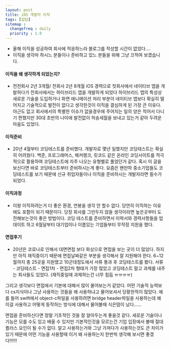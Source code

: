 ```yaml
---
layout: post
title: iOS 개발자 이직
tags: [잡담]
sitemap :
  changefreq : daily
  priority : 1.0
---
```


- 올해 이직을 성공하여 회사에 적응하느라 블로그를 작성할 시간이 없었다....
- 이직을 생각마 하시느 분들이나 준비하고 있느 분들을 위해 그냥 끄적여 보겠습니다.

#### 이직을 왜 생각하게 되었는지?
- 전전회사 2년 3개월/ 전회사 2년 8개월 iOS 경력으로 첫회사에서 네이티브 앱을 개발하다가 전회사에서는 하이브리드 앱을 개발하게 되었다
하이브리드 앱의 특성상 새로운 기술을 도입하거나 화면 애니메이션 처리 부분이 네이티브 앱보다 확실히 떨어지고 기술적으로 발전이 없다고 생각한것이 이직을 결심하게 된 가장 큰 이유다.
야근도 없고 회사에서의 특별한 이슈가 없을경우에 주어지는 일의 양은 적어서 다니기 편했지만 30대 초반의 나이에 발전없이 허송세월을 보내고 있는거 같아 두려운 마음도 있었다.

#### 이직준비
- 20년 4월부터 코딩테스트를 준비했다. 개발자로 몇년 일했지만 코딩테스트는 확실히 어려웠다. 백준, 프로그래머스, 해커랭크, 릿코드 같은 온라인 코딩사이트를 
적극적으로 활용하여 코딩테스트에 자주 나오는 유형별로 풀었던거 같다. 혹시 이 글을 보신다면 바로 코딩테스트부터 준비하시는게 좋다. 요즘은 왠만하 중소기업들도 코딩테스트를
보기 때문에 신규 취업자들이나 이직을 준비하시는 개발자라면 필수가 되었다.

#### 이직과정
- 이왕 이직하려는거 더 좋은 환경, 연봉을 생각 안 할수 없다. 당연히 이직하는 이유에도 포함이 되기 때문이다. 
당장 회사를 그만두지 않을 생각이라면 높은곳부터 도전해보는것이 좋은 방법이다. 
코딩 테스트를 준비하면서 이력서와 경력사항들을 업데이트 하고 6월달부터 대기업이나 이름있는 기업들부터 무작정 지원을 했다.

#### 면접후기
- 20년은 코로나로 인해서 대면면접 보다 화상으로 면접을 보는 곳이 더 많았다.
하지만 아직 재직중이기 때문에 면접날짜같은 부분을 생각해서 잘 지원해야 한다. 6~12월까지 총 25곳을 지원했고
10군데정도에서 서류 통과 후 코딩테스트를 봤다. 
서류 - 코딩테스트 - 면접1차 - 면접2차 형태가 가장 많았고
코딩테스트 말고 과제를 내주는 회사들도 있었다. (재직중일때 과제하는건 너무 힘듬 ㅠㅠㅠㅠ)

그리고 생각보다 면접에서 기본에 대해서 많이 물어보는거 같았다. 
어떤 기술적 능력보다 cs지식이나 그냥 사용하는 것들을 왜 사용하냐고 물어보셔서 당황한적이 많았다.
예를 들어 swift에서 object-c파일을 사용하려면 bridge header파일을 사용하는데 
왜 이걸 사용하고 어떻게 동작하는 방식에 대해서 물어볼때 식은땀이 났다......

면접을 준비하신다면 정말 기초적인 것을 잘 알아두는게 좋을것 같다. 새로운 기술이나 기능은 모를 수도 있고 배울 수 있지만 
기본적인것을 모르는건 기업 입장에서 볼때 절대 플러스 요인이 될 수가 없다. 알고 사용하는거와 그냥 가져다가 사용하는것도 큰 차이가 있기 때문에
어떤 기능을 사용할때 이거 왜 사용하는지 한번씩 생각해 보시면 좋겠다!!!!!!
































